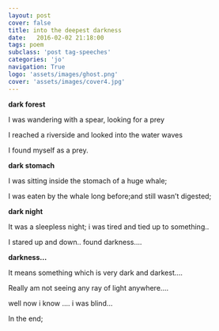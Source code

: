 ```yaml
---
layout: post
cover: false
title: into the deepest darkness
date:   2016-02-02 21:18:00
tags: poem
subclass: 'post tag-speeches'
categories: 'jo'
navigation: True
logo: 'assets/images/ghost.png'
cover: 'assets/images/cover4.jpg'
---
```


**dark forest**

I was wandering with a spear, looking for a prey

I reached a riverside and looked into the water waves

I found myself as a prey.

**dark stomach**

I was sitting inside the stomach of a huge whale;

I was eaten by the whale long before;and still wasn’t digested;

**dark night**

It was a sleepless night; i was tired and tied up to something..

I stared up and down.. found  darkness….

**darkness…**

It means something which is very dark and darkest….

Really am not seeing any  ray of light anywhere….

well now i know …. i was blind…

In the end;


